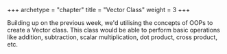 +++
archetype = "chapter"
title = "Vector Class"
weight = 3
+++

Building up on the previous week, we'd utilising the concepts of OOPs to create a Vector class. This class would be able to perform basic operations like addition, subtraction, scalar multiplication, dot product, cross product, etc.